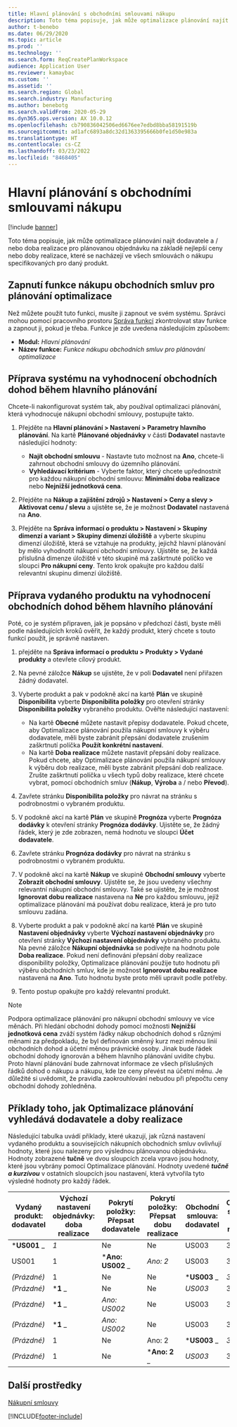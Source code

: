 ```yaml
---
title: Hlavní plánování s obchodními smlouvami nákupu
description: Toto téma popisuje, jak může optimalizace plánování najít dodavatele a / nebo doby realizace pro plánovanou objednávku na základě nejlepší ceny nebo doby realizace, které se nacházejí ve smlouvách o nákupu.
author: t-benebo
ms.date: 06/29/2020
ms.topic: article
ms.prod: ''
ms.technology: ''
ms.search.form: ReqCreatePlanWorkspace
audience: Application User
ms.reviewer: kamaybac
ms.custom: ''
ms.assetid: ''
ms.search.region: Global
ms.search.industry: Manufacturing
ms.author: benebotg
ms.search.validFrom: 2020-05-29
ms.dyn365.ops.version: AX 10.0.12
ms.openlocfilehash: cb790836042506ed6676ee7edbd8bba58191519b
ms.sourcegitcommit: ad1afc6893a8dc32d1363395666b0fe1d50e983a
ms.translationtype: HT
ms.contentlocale: cs-CZ
ms.lasthandoff: 03/23/2022
ms.locfileid: "8468405"
---
```

# <a name="master-planning-with-purchase-trade-agreements"></a>Hlavní plánování s obchodními smlouvami nákupu

[!include [banner](../../includes/banner.md)]

Toto téma popisuje, jak může optimalizace plánování najít dodavatele a / nebo doba realizace pro plánovanou objednávku na základě nejlepší ceny nebo doby realizace, které se nacházejí ve všech smlouvách o nákupu specifikovaných pro daný produkt.

## <a name="turn-on-the-purchase-trade-agreements-for-planning-optimization-feature"></a>Zapnutí funkce nákupu obchodních smluv pro plánování optimalizace

Než můžete použít tuto funkci, musíte ji zapnout ve svém systému. Správci mohou pomocí pracovního prostoru [Správa funkcí](../../../fin-ops-core/fin-ops/get-started/feature-management/feature-management-overview.md) zkontrolovat stav funkce a zapnout ji, pokud je třeba. Funkce je zde uvedena následujícím způsobem:

- **Modul:** *Hlavní plánování*
- **Název funkce:** *Funkce nákupu obchodních smluv pro plánování optimalizace*

## <a name="prepare-your-system-to-evaluate-purchase-trade-agreements-during-master-planning"></a>Příprava systému na vyhodnocení obchodních dohod během hlavního plánování

Chcete-li nakonfigurovat systém tak, aby používal optimalizaci plánování, která vyhodnocuje nákupní obchodní smlouvy, postupujte takto.

1. Přejděte na **Hlavní plánování \> Nastavení \> Parametry hlavního plánování**. Na kartě **Plánované objednávky** v části **Dodavatel** nastavte následující hodnoty:

    - **Najít obchodní smlouvu** - Nastavte tuto možnost na **Ano**, chcete-li zahrnout obchodní smlouvy do územního plánování.
    - **Vyhledávací kritérium** - Vyberte faktor, který chcete upřednostnit pro každou nákupní obchodní smlouvu: **Minimální doba realizace** nebo **Nejnižší jednotková cena**.

1. Přejděte na **Nákup a zajištění zdrojů \> Nastavení \> Ceny a slevy \> Aktivovat cenu / slevu** a ujistěte se, že je možnost **Dodavatel** nastavená na **Ano**.
1. Přejděte na **Správa informací o produktu \> Nastavení \> Skupiny dimenzí a variant \> Skupiny dimenzí úložiště** a vyberte skupinu dimenzí úložiště, která se vztahuje na produkty, jejichž hlavní plánování by mělo vyhodnotit nákupní obchodní smlouvy. Ujistěte se, že každá příslušná dimenze úložiště v této skupině má zaškrtnuté políčko ve sloupci **Pro nákupní ceny**. Tento krok opakujte pro každou další relevantní skupinu dimenzí úložiště.

## <a name="prepare-a-released-product-to-evaluate-purchase-trade-agreements-during-master-planning"></a>Příprava vydaného produktu na vyhodnocení obchodních dohod během hlavního plánování

Poté, co je systém připraven, jak je popsáno v předchozí části, byste měli podle následujících kroků ověřit, že každý produkt, který chcete s touto funkcí použít, je správně nastaven.

1. přejděte na **Správa informací o produktu \> Produkty \> Vydané produkty** a otevřete cílový produkt.
1. Na pevné záložce **Nákup** se ujistěte, že v poli **Dodavatel** není přiřazen žádný dodavatel.
1. Vyberte produkt a pak v podokně akcí na kartě **Plán** ve skupině **Disponibilita** vyberte **Disponibilita položky** pro otevření stránky **Disponibilita položky** vybraného produktu. Ověřte následující nastavení:

    - Na kartě **Obecné** můžete nastavit přepisy dodavatele. Pokud chcete, aby Optimalizace plánování použila nákupní smlouvy k výběru dodavatele, měli byste zabránit přepsání dodavatele zrušením zaškrtnutí políčka **Použít konkrétní nastavení**.
    - Na kartě **Doba realizace** můžete nastavit přepsání doby realizace. Pokud chcete, aby Optimalizace plánování použila nákupní smlouvy k výběru dob realizace, měli byste zabránit přepsání dob realizace. Zrušte zaškrtnutí políčka u všech typů doby realizace, které chcete vybrat, pomocí obchodních smluv (**Nákup**, **Výroba** a / nebo **Převod**).

1. Zavřete stránku **Disponibilita položky** pro návrat na stránku s podrobnostmi o vybraném produktu.
1. V podokně akcí na kartě **Plán** ve skupině **Prognóza** vyberte **Prognóza dodávky** k otevření stránky **Prognóza dodávky**. Ujistěte se, že žádný řádek, který je zde zobrazen, nemá hodnotu ve sloupci **Účet dodavatele**.
1. Zavřete stránku **Prognóza dodávky** pro návrat na stránku s podrobnostmi o vybraném produktu.
1. V podokně akcí na kartě **Nákup** ve skupině **Obchodní smlouvy** vyberte **Zobrazit obchodní smlouvy**. Ujistěte se, že jsou uvedeny všechny relevantní nákupní obchodní smlouvy. Také se ujistěte, že je možnost **Ignorovat dobu realizace** nastavena na **Ne** pro každou smlouvu, jejíž optimalizace plánování má používat dobu realizace, která je pro tuto smlouvu zadána.
1. Vyberte produkt a pak v podokně akcí na kartě **Plán** ve skupině **Nastavení objednávky** vyberte **Výchozí nastavení objednávky** pro otevření stránky **Výchozí nastavení objednávky** vybraného produktu. Na pevné záložce **Nákupní objednávka** se podívejte na hodnotu pole **Doba realizace**. Pokud není definováni přepsání doby realizace disponibility položky, Optimalizace plánování použije tuto hodnotu při výběru obchodních smluv, kde je možnost **Ignorovat dobu realizace** nastavená na **Ano**. Tuto hodnotu byste proto měli upravit podle potřeby.
1. Tento postup opakujte pro každý relevantní produkt.

> [!NOTE]
> Podpora optimalizace plánování pro nákupní obchodní smlouvy ve více měnách. Při hledání obchodní dohody pomocí možnosti **Nejnižší jednotková cena** zváží systém řádky nákup obchodních dohod s různými měnami za předpokladu, že byl definován směnný kurz mezi měnou linií obchodních dohod a účetní měnou právnické osoby. Jinak bude řádek obchodní dohody ignorován a během hlavního plánování uvidíte chybu. Proto hlavní plánování bude zahrnovat informace ze všech příslušných řádků dohod o nákupu a nákupu, kde lze ceny převést na účetní měnu. Je důležité si uvědomit, že pravidla zaokrouhlování nebudou při přepočtu ceny obchodní dohody zohledněna.

## <a name="examples-of-how-planning-optimization-finds-vendor-and-lead-times"></a>Příklady toho, jak Optimalizace plánování vyhledává dodavatele a doby realizace

Následující tabulka uvádí příklady, které ukazují, jak různá nastavení vydaného produktu a souvisejících nákupních obchodních smluv ovlivňují hodnoty, které jsou nalezeny pro výslednou plánovanou objednávku. Hodnoty zobrazené **tučně** ve dvou sloupcích zcela vpravo jsou hodnoty, které jsou vybrány pomocí Optimalizace plánování. Hodnoty uvedené **_tučně a kurzívou_** v ostatních sloupcích jsou nastavení, která vytvořila tyto výsledné hodnoty pro každý řádek.

| Vydaný produkt: dodavatel | Výchozí nastavení objednávky: doba realizace | Pokrytí položky: Přepsat dodavatele | Pokrytí položky: Přepsat dobu realizace | Obchodní smlouva: dodavatel | Obchodní smlouva: doba realizace | Obchodní smlouva: Ignorovat dobu realizace | Výsledný dodavatel | Výsledná doba realizace |
| --- | --- | --- | --- | --- | --- | --- | --- | --- |
| ***US001** _ | _*_1_*_ | Ne | Ne | US003 | 3 | Ne | _ *US001** | **1** |
| US001 | 1 | ***Ano: US002** _ | _*_Ano: 2_*_ | US003 | 3 | Ne | _ *US002** | **2** |
| *(Prázdné)* | 1 | Ne | Ne | ***US003** _ | _*_3_*_ | Ne | _ *US003** | **3** |
| *(Prázdné)* | ***1** _ | Ne | Ne | _*_US003_*_ | 3 | Ano | _ *US003** | **1** |
| *(Prázdné)* | ***1** _ | _*_Ano: US002_*_ | Ne | US003 | 3 | Ne | _ *US002** | **1** |
| *(Prázdné)* | ***1** _ | _*_Ano: US002_*_ | Ne | US003 | 3 | Ne | _ *US002** | **1** |
| *(Prázdné)* | 1 | Ne | Ano: 2 | ***US003** _ | _*_3_*_ | Ne | _ *US003** | **3** |
| *(Prázdné)* | 1 | Ne | ***Ano: 2** _ | _*_US003_*_ | 3 | Ano | _ *US003** | **2** |

## <a name="additional-resources"></a>Další prostředky

[Nákupní smlouvy](../../procurement/purchase-agreements.md)


[!INCLUDE[footer-include](../../../includes/footer-banner.md)]
